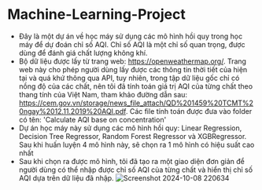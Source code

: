 # Machine-Learning-Project
- Đây là một dự án về học máy sử dụng các mô hình hồi quy trong học máy để dự đoán chỉ số AQI. Chỉ số AQI là một chỉ số quan trọng, được dùng để đánh giá chất lượng không khí.
- Bộ dữ liệu được lấy từ trang web: https://openweathermap.org/. Trang web này cho phép người dùng lấy được các thông tin thời tiết của hiện tại và quá khứ thông qua API, tuy nhiên, trong tập dữ liệu gốc chỉ có nồng độ của các chất, nên tôi đã tính toán giá trị AQI của từng chất theo thang tính của Việt Nam, tham khảo đường dẫn sau: https://cem.gov.vn/storage/news_file_attach/QD%201459%20TCMT%20ngay%2012.11.2019%20AQI.pdf. Các file tính toán được đưa vào folder có tên: 'Calculate AQI base on concentration'
- Dự án học máy này sử dụng các mô hình hồi quy: Linear Regression, Decision Tree Regressor, Random Forest Regressor và XGBRegressor. Sau khi huấn luyện 4 mô hình này, sẽ chọn ra 1 mô hình có hiệu suất cao nhất
- Sau khi chọn ra được mô hình, tôi đã tạo ra một giao diện đơn giản để người dùng có thể nhập được chỉ số AQI của từng chất và hiển thị chỉ số AQI dựa trên dữ liệu đã nhập.
![Screenshot 2024-10-08 220634](https://github.com/user-attachments/assets/8fc53fb6-32b2-4bd5-a7be-ae50df8db63e)
